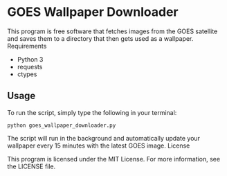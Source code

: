 # GOES Wallpaper Downloader

This program is free software that fetches images from the GOES satellite and saves them to a directory that then gets used as a wallpaper.
Requirements

- Python 3
- requests
- ctypes

## Usage

To run the script, simply type the following in your terminal:

    python goes_wallpaper_downloader.py

The script will run in the background and automatically update your wallpaper every 15 minutes with the latest GOES image.
License

This program is licensed under the MIT License. For more information, see the LICENSE file.
